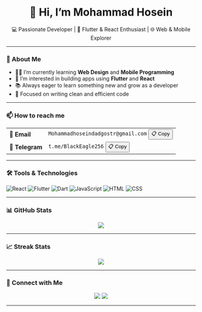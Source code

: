<h1 align="center">👋 Hi, I’m Mohammad Hosein</h1>

<p align="center">
  💻 Passionate Developer | 📱 Flutter & React Enthusiast | 🌐 Web & Mobile Explorer
</p>

---

### 🚀 About Me

- 👨‍💻 I’m currently learning **Web Design** and **Mobile Programming**  
- 🔭 I’m interested in building apps using **Flutter** and **React**  
- 📚 Always eager to learn something new and grow as a developer  
- 🎯 Focused on writing clean and efficient code  

---

### 📫 How to reach me

<table>
  <tr>
    <td><strong>📧 Email</strong></td>
    <td>
      <code id="email">Mohammadhoseindadgostr@gmail.com</code>
      <button onclick="copyToClipboard('email')">📋 Copy</button>
    </td>
  </tr>
  <tr>
    <td><strong>📨 Telegram</strong></td>
    <td>
      <code id="telegram">t.me/BlackEagle256</code>
      <button onclick="copyToClipboard('telegram')">📋 Copy</button>
    </td>
  </tr>
</table>

---

### 🛠️ Tools & Technologies

![React](https://img.shields.io/badge/-React-61DAFB?logo=react&logoColor=000)
![Flutter](https://img.shields.io/badge/-Flutter-02569B?logo=flutter&logoColor=white)
![Dart](https://img.shields.io/badge/-Dart-0175C2?logo=dart&logoColor=white)
![JavaScript](https://img.shields.io/badge/-JavaScript-F7DF1E?logo=javascript&logoColor=000)
![HTML](https://img.shields.io/badge/-HTML5-E34F26?logo=html5&logoColor=white)
![CSS](https://img.shields.io/badge/-CSS3-1572B6?logo=css3&logoColor=white)

---

### 📊 GitHub Stats

<p align="center">
  <img src="https://github-readme-stats.vercel.app/api?username=BlackEagle256&show_icons=true&theme=tokyonight" />
</p>

---

### 📈 Streak Stats

<p align="center">
  <img src="https://github-readme-streak-stats.herokuapp.com?user=BlackEagle256&theme=tokyonight&hide_border=false" />
</p>

---

### 🔗 Connect with Me

<p align="center">
  <a href="https://t.me/BlackEagle256"><img src="https://img.shields.io/badge/-Telegram-2CA5E0?logo=telegram&logoColor=white" /></a>
  <a href="mailto:Mohammadhoseindadgostr@gmail.com"><img src="https://img.shields.io/badge/-Email-D14836?logo=gmail&logoColor=white" /></a>
</p>

---
